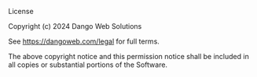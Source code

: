 License

Copyright (c) 2024 Dango Web Solutions

See https://dangoweb.com/legal for full terms.

The above copyright notice and this permission notice shall be included in all
copies or substantial portions of the Software.
